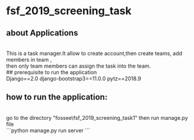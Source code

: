 # fsf_2019_screening_task
## about Applications
<br>
This is a task manager.It allow to create account,then create teams, add members in team ,<br>
then only team members can assign the task into the team.

<br>
## prerequisite to run the application
<br>
Django==2.0
django-bootstrap3==11.0.0
pytz==2018.9
<br>

## how to run the application:
<br>
go to the directory "fossee\fsf_2019_screening_task1"
then run manage.py file<br>
```python manage.py run server 
```


<br>

## 
